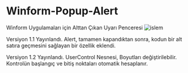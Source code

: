 # Winform-Popup-Alert
Winform Uygulamaları için Alttan Çıkan Uyarı Penceresi
![islem](https://github.com/Argeolog/Winform-Popup-Alert/assets/104566717/0718df2d-5ce8-435f-a8f2-67ce5cf194ff)

Versiyon 1.1 Yayınlandı.
Alert, tamamen kapandıktan sonra, kodun bir alt satıra geçmesini sağlayan bir özellik eklendi.

Versiyon 1.2 Yayınlandı.
UserControl Nesnesi, Boyutları değiştirilebilir. Kontrolün başlangıç ve bitiş noktaları otomatik hesaplanır.

